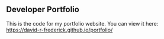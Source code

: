 ## Developer Portfolio

This is the code for my portfolio website. You can view it here: https://david-r-frederick.github.io/portfolio/
